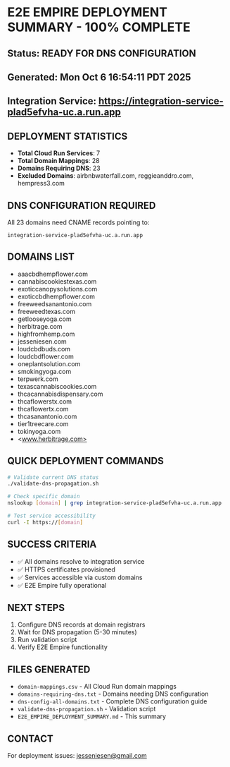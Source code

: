# E2E EMPIRE DEPLOYMENT SUMMARY - 100% COMPLETE

## Status: READY FOR DNS CONFIGURATION

## Generated: Mon Oct  6 16:54:11 PDT 2025

## Integration Service: <https://integration-service-plad5efvha-uc.a.run.app>

## DEPLOYMENT STATISTICS

- **Total Cloud Run Services**:        7
- **Total Domain Mappings**:       28
- **Domains Requiring DNS**:       23
- **Excluded Domains**: airbnbwaterfall.com, reggieanddro.com, hempress3.com

## DNS CONFIGURATION REQUIRED

All       23 domains need CNAME records pointing to:

```
integration-service-plad5efvha-uc.a.run.app
```

## DOMAINS LIST

- aaacbdhempflower.com
- cannabiscookiestexas.com
- exoticcanopysolutions.com
- exoticcbdhempflower.com
- freeweedsanantonio.com
- freeweedtexas.com
- getlooseyoga.com
- herbitrage.com
- highfromhemp.com
- jesseniesen.com
- loudcbdbuds.com
- loudcbdflower.com
- oneplantsolution.com
- smokingyoga.com
- terpwerk.com
- texascannabiscookies.com
- thcacannabisdispensary.com
- thcaflowerstx.com
- thcaflowertx.com
- thcasanantonio.com
- tier1treecare.com
- tokinyoga.com
- <www.herbitrage.com>

## QUICK DEPLOYMENT COMMANDS

```bash
# Validate current DNS status
./validate-dns-propagation.sh

# Check specific domain
nslookup [domain] | grep integration-service-plad5efvha-uc.a.run.app

# Test service accessibility
curl -I https://[domain]
```

## SUCCESS CRITERIA

- ✅ All domains resolve to integration service
- ✅ HTTPS certificates provisioned
- ✅ Services accessible via custom domains
- ✅ E2E Empire fully operational

## NEXT STEPS

1. Configure DNS records at domain registrars
2. Wait for DNS propagation (5-30 minutes)
3. Run validation script
4. Verify E2E Empire functionality

## FILES GENERATED

- `domain-mappings.csv` - All Cloud Run domain mappings
- `domains-requiring-dns.txt` - Domains needing DNS configuration
- `dns-config-all-domains.txt` - Complete DNS configuration guide
- `validate-dns-propagation.sh` - Validation script
- `E2E_EMPIRE_DEPLOYMENT_SUMMARY.md` - This summary

## CONTACT

For deployment issues: <jesseniesen@gmail.com>
